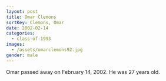 ```yaml
---
layout: post
title: Omar Clemons
sortKey: Clemons, Omar
date: 2002-02-14
categories:
  - class-of-1993
images:
  - /assets/omarclemons92.jpg
gender: male
---
```

O﻿mar passed away on February 14, 2002. He was 27 years old.